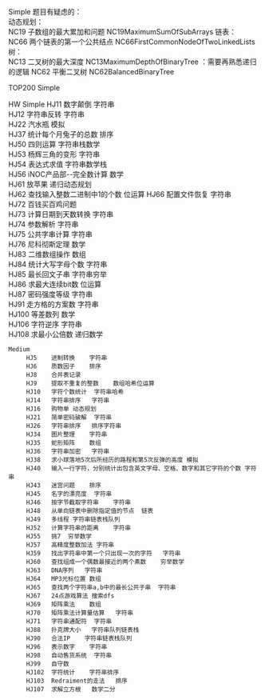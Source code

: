 Simple 题目有疑虑的：<br>
    动态规划：<br>
        NC19 子数组的最大累加和问题 NC19MaximumSumOfSubArrays
    链表：<br>
        NC66 两个链表的第一个公共结点 NC66FirstCommonNodeOfTwoLinkedLists
    树：<br>
        NC13 二叉树的最大深度 NC13MaximumDepthOfBinaryTree ：需要再熟悉递归的逻辑
        NC62 平衡二叉树      NC62BalancedBinaryTree
        
TOP200
    Simple
        

        
HW
    Simple 
          HJ11	数字颠倒	字符串	               
          HJ12	字符串反转	字符串	               
          HJ22	汽水瓶	模拟	                   
          HJ37	统计每个月兔子的总数	排序	   
          HJ50	四则运算	字符串栈数学	       
          HJ53	杨辉三角的变形	字符串	           
          HJ54	表达式求值	字符串数学栈	       
          HJ56	iNOC产品部--完全数计算	数学	   
          HJ61	放苹果	递归动态规划	           
          HJ62	查找输入整数二进制中1的个数	位运算 
          HJ66	配置文件恢复	字符串	           
          HJ72	百钱买百鸡问题		               
          HJ73	计算日期到天数转换	字符串	       
          HJ74	参数解析	字符串	               
          HJ75	公共字串计算	字符串	           
          HJ76	尼科彻斯定理	数学	           
          HJ83	二维数组操作	数组	           
          HJ84	统计大写字母个数	字符串	       
          HJ85	最长回文子串	字符串穷举	       
          HJ86	求最大连续bit数	位运算	           
          HJ87	密码强度等级	字符串	           
          HJ91	走方格的方案数	字符串	           
          HJ100	等差数列	数学	               
          HJ106	字符逆序	字符串	               
          HJ108	求最小公倍数	递归数学	        
  
    Medium
         HJ5	进制转换	字符串	                                              
         HJ6	质数因子	排序		                                          
         HJ8	合并表记录			                                              
         HJ9	提取不重复的整数	数组哈希位运算		                          
         HJ10	字符个数统计	字符串哈希		                                  
         HJ14	字符串排序	字符串		                                          
         HJ16	购物单	动态规划		                                          
         HJ21	简单密码破解	字符串		                                      
         HJ26	字符串排序	排序字符串		                                      
         HJ34	图片整理	字符串		                                          
         HJ35	蛇形矩阵	数组		                                          
         HJ36	字符串加密	字符串		                                          
         HJ38	求小球落地5次后所经历的路程和第5次反弹的高度	模拟		      
         HJ40	输入一行字符，分别统计出包含英文字母、空格、数字和其它字符的个数 字符串
         HJ43	迷宫问题	排序		                                          
         HJ45	名字的漂亮度	字符串		                                      
         HJ46	按字节截取字符串	字符串		                                  
         HJ48	从单向链表中删除指定值的节点	链表		                      
         HJ49	多线程	字符串链表栈队列		                                  
         HJ52	计算字符串的距离	字符串		                                  
         HJ55	挑7	穷举数学		                                              
         HJ57	高精度整数加法	字符串		                                      
         HJ59	找出字符串中第一个只出现一次的字符	字符串		                  
         HJ60	查找组成一个偶数最接近的两个素数	穷举数学		              
         HJ63	DNA序列	字符串		                                              
         HJ64	MP3光标位置	数组		                                          
         HJ65	查找两个字符串a,b中的最长公共子串	字符串		                  
         HJ67	24点游戏算法	搜索dfs		                                      
         HJ69	矩阵乘法	数组		                                          
         HJ70	矩阵乘法计算量估算	字符串		                                  
         HJ71	字符串通配符	字符串		                                      
         HJ88	扑克牌大小	字符串队列链表栈		                              
         HJ90	合法IP	字符串链表栈队列		                                  
         HJ96	表示数字	字符串		                                          
         HJ98	自动售货系统	字符串		                                      
         HJ99	自守数			                                                  
         HJ102	字符统计	字符串排序		                                      
         HJ103	Redraiment的走法	排序		                                  
         HJ107	求解立方根	数学二分
